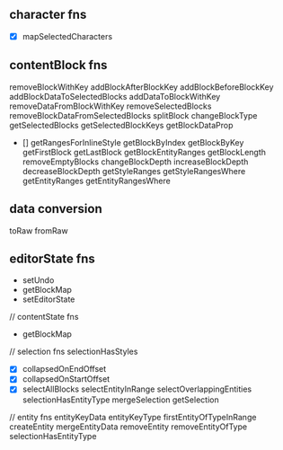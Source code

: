## character fns
- [x] mapSelectedCharacters

## contentBlock fns
removeBlockWithKey
addBlockAfterBlockKey
addBlockBeforeBlockKey
addBlockDataToSelectedBlocks
addDataToBlockWithKey
removeDataFromBlockWithKey
removeSelectedBlocks
removeBlockDataFromSelectedBlocks
splitBlock
changeBlockType
getSelectedBlocks
getSelectedBlockKeys
getBlockDataProp
- [] getRangesForInlineStyle
getBlockByIndex
getBlockByKey
getFirstBlock
getLastBlock
getBlockEntityRanges
getBlockLength
removeEmptyBlocks
changeBlockDepth
increaseBlockDepth
decreaseBlockDepth
getStyleRanges
getStyleRangesWhere
getEntityRanges
getEntityRangesWhere

## data conversion
toRaw
fromRaw

## editorState fns
- setUndo
- getBlockMap
- setEditorState

// contentState fns
- getBlockMap

// selection fns
selectionHasStyles
- [x] collapsedOnEndOffset
- [x] collapsedOnStartOffset
- [x] selectAllBlocks
selectEntityInRange
selectOverlappingEntities
selectionHasEntityType
mergeSelection
getSelection

// entity fns
entityKeyData
entityKeyType
firstEntityOfTypeInRange
createEntity
mergeEntityData
removeEntity
removeEntityOfType
selectionHasEntityType
